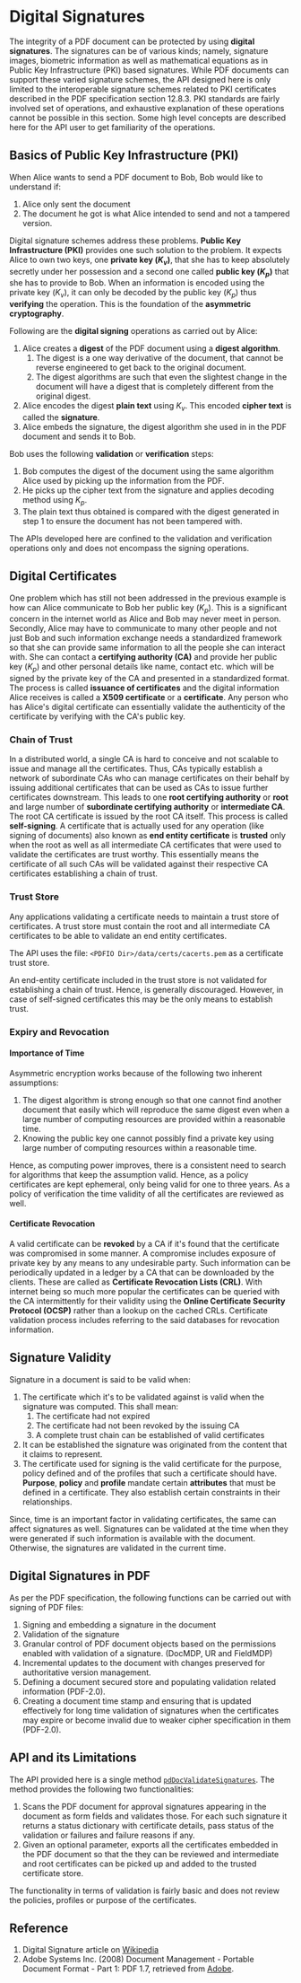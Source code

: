 # Digital Signatures

The integrity of a PDF document can be protected by using **digital
signatures**. The signatures can be of various kinds; namely, signature images,
biometric information as well as mathematical equations as in Public Key
Infrastructure (PKI) based signatures. While PDF documents can support these
varied signature schemes, the API designed here is only limited to the
interoperable signature schemes related to PKI certificates described in the PDF
specification section 12.8.3. PKI standards are fairly involved set of
operations, and exhaustive explanation of these operations cannot be possible in
this section. Some high level concepts are described here for the API user to
get familiarity of the operations.

## Basics of Public Key Infrastructure (PKI)

When Alice wants to send a PDF document to Bob, Bob would like to understand if:

1. Alice only sent the document
2. The document he got is what Alice intended to send and not a tampered
   version.

Digital signature schemes address these problems. **Public Key Infrastructure
(PKI)** provides one such solution to the problem. It expects Alice to own two
keys, one **private key ($K_v$)**, that she has to keep absolutely
secretly under her possession and a second one called **public key
($K_p$)** that she has to provide to Bob. When an information is encoded
using the private key ($K_v$), it can only be decoded by the public key ($K_p$)
thus **verifying** the operation. This is the foundation of the **asymmetric
cryptography**.

Following are the **digital signing** operations as carried out by Alice:

1. Alice creates a **digest** of the PDF document using a **digest algorithm**.
   1. The digest is a one way derivative of the document, that cannot be reverse
      engineered to get back to the original document.
   2. The digest algorithms are such that even the slightest change in the
      document will have a digest that is completely different from the original
      digest.
2. Alice encodes the digest **plain text** using $K_v$. This encoded **cipher
   text** is called the **signature**.
3. Alice embeds the signature, the digest algorithm she used in in the PDF
   document and sends it to Bob.

Bob uses the following **validation** or **verification** steps:

1. Bob computes the digest of the document using the same algorithm Alice used
   by picking up the information from the PDF.
2. He picks up the cipher text from the signature and applies decoding method
   using $K_p$.
3. The plain text thus obtained is compared with the digest generated
   in step 1 to ensure the document has not been tampered with.

The APIs developed here are confined to the validation and
verification operations only and does not encompass the signing
operations.

## Digital Certificates

One problem which has still not been addressed in the previous example
is how can Alice communicate to Bob her public key
($K_p$). This is a significant concern in the internet world
as Alice and Bob may never meet in person. Secondly, Alice may have to
communicate to many other people and not just Bob and such information
exchange needs a standardized framework so that she can provide same
information to all the people she can interact with. She can contact a
**certifying authority (CA)** and provide her public key
($K_p$) and other personal details like name, contact
etc. which will be signed by the private key of the CA and presented
in a standardized format. The process is called **issuance of
certificates** and the digital information Alice receives is called a
**X509 certificate** or a **certificate**. Any person who has Alice's
digital certificate can essentially validate the authenticity of the
certificate by verifying with the CA's public key.

### Chain of Trust

In a distributed world, a single CA is hard to conceive and not
scalable to issue and manage all the certificates. Thus, CAs typically
establish a network of subordinate CAs who can manage certificates on
their behalf by issuing additional certificates that can be used as
CAs to issue further certificates downstream. This leads to one **root
certifying authority** or **root** and large number of **subordinate
certifying authority** or **intermediate CA**. The root CA certificate
is issued by the root CA itself. This process is called
**self-signing**. A certificate that is actually used for any
operation (like signing of documents) also known as **end entity
certificate** is **trusted** only when the root as well as all
intermediate CA certificates that were used to validate the
certificates are trust worthy. This essentially means the certificate
of all such CAs will be validated against their respective CA
certificates establishing a chain of trust.

### Trust Store

Any applications validating a certificate needs to maintain a trust
store of certificates. A trust store must contain the root and all
intermediate CA certificates to be able to validate an end entity
certificates.

The API uses the file: `<PDFIO Dir>/data/certs/cacerts.pem` as a
certificate trust store.

An end-entity certificate included in the trust store is not validated
for establishing a chain of trust. Hence, is generally
discouraged. However, in case of self-signed certificates this may be
the only means to establish trust.

### Expiry and Revocation

#### Importance of Time

Asymmetric encryption works because of the following two inherent
assumptions:

1. The digest algorithm is strong enough so that one cannot find
   another document that easily which will reproduce the same digest
   even when a large number of computing resources are provided within
   a reasonable time.
2. Knowing the public key one cannot possibly find a private key using large 
   number  of computing resources within a reasonable time.

Hence, as computing power improves, there is a consistent need to
search for algorithms that keep the assumption valid. Hence, as a
policy certificates are kept ephemeral, only being valid for one to
three years. As a policy of verification the time validity of all the
certificates are reviewed as well.

#### Certificate Revocation

A valid certificate can be **revoked** by a CA if it's found that the
certificate was compromised in some manner. A compromise includes
exposure of private key by any means to any undesirable party. Such
information can be periodically updated in a ledger by a CA that can
be downloaded by the clients. These are called as **Certificate
Revocation Lists (CRL)**. With internet being so much more popular the
certificates can be queried with the CA intermittently for their
validity using the **Online Certificate Security Protocol (OCSP)**
rather than a lookup on the cached CRLs. Certificate validation
process includes referring to the said databases for revocation
information.

## Signature Validity

Signature in a document is said to be valid when:

1. The certificate which it's to be validated against is valid when
   the signature was computed. This shall mean:
   1. The certificate had not expired
   2. The certificate had not been revoked by the issuing CA
   3. A complete trust chain can be established of valid certificates
2. It can be established the signature was originated from the content
   that it claims to represent.
3. The certificate used for signing is the valid certificate for the
   purpose, policy defined and of the profiles that such a certificate
   should have. **Purpose**, **policy** and **profile** mandate
   certain **attributes** that must be defined in a certificate. They
   also establish certain constraints in their relationships.

Since, time is an important factor in validating certificates, the
same can affect signatures as well. Signatures can be validated at the
time when they were generated if such information is available with
the document. Otherwise, the signatures are validated in the current
time.

## Digital Signatures in PDF

As per the PDF specification, the following functions can be carried
out with signing of PDF files:

1. Signing and embedding a signature in the document
2. Validation of the signature
3. Granular control of PDF document objects based on the permissions
   enabled with validation of a signature. (DocMDP, UR and FieldMDP)
4. Incremental updates to the document with changes preserved for
   authoritative version management.
5. Defining a document secured store and populating validation related
   information (PDF-2.0).
6. Creating a document time stamp and ensuring that is updated
   effectively for long time validation of signatures when the
   certificates may expire or become invalid due to weaker cipher
   specification in them (PDF-2.0).

## API and its Limitations

The API provided here is a single method
[`pdDocValidateSignatures`](@ref). The method provides the following two
functionalities:

1. Scans the PDF document for approval signatures appearing in the
   document as form fields and validates those. For each such
   signature it returns a status dictionary with certificate details,
   pass status of the validation or failures and failure reasons if
   any.
2. Given an optional parameter, exports all the certificates embedded
   in the PDF document so that the they can be reviewed and
   intermediate and root certificates can be picked up and added to
   the trusted certificate store.
   

The functionality in terms of validation is fairly basic and does not 
review the policies, profiles or purpose of the certificates.

## Reference

1. Digital Signature article on
   [Wikipedia](https://en.wikipedia.org/wiki/Digital_signature)
2. Adobe Systems Inc. (2008) Document Management - Portable Document Format -
   Part 1: PDF 1.7, retrieved from
   [Adobe](https://www.adobe.com/devnet/pdf/pdf_reference.html).
